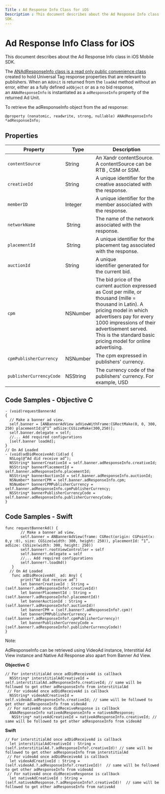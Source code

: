 ```yaml
---
Title : Ad Response Info Class for iOS
Description : This document describes about the Ad Response Info class in iOS Mobile
SDK.
---
```



# Ad Response Info Class for iOS



This document describes about the Ad Response Info class in iOS Mobile
SDK.

The <a
href="https://github.com/appnexus/mobile-sdk-ios/blob/master/sdk/sourcefiles/ANAdResponseInfo.h"
class="xref" target="_blank">ANAdResponseInfo class is a read only
public convenience class</a> created to hold Universal Tag response
properties that are relevant to publishers. When an `AdUnit` is returned
from the `loadAd` method without an error, either as a fully defined
`adObject` or as a no bid response, an `ANAdResponseInfo` is
instantiated as a `adResponseInfo` property of the returned Ad Unit. 



To retrieve the adResponseInfo object from the ad response:

``` pre
@property (nonatomic, readwrite, strong, nullable) ANAdResponseInfo *adResponseInfo;
```





## Properties



<table class="table">
<thead class="thead">
<tr class="header row">
<th id="ID-0000260d__entry__1" class="entry">Property</th>
<th id="ID-0000260d__entry__2" class="entry">Type</th>
<th id="ID-0000260d__entry__3" class="entry">Description</th>
</tr>
</thead>
<tbody class="tbody">
<tr class="odd row">
<td class="entry" headers="ID-0000260d__entry__1"><pre
class="pre codeblock"><code>contentSource        </code></pre></td>
<td class="entry" headers="ID-0000260d__entry__2">String</td>
<td class="entry" headers="ID-0000260d__entry__3">An <span
class="ph">Xandr contentSource. A contentSource can be RTB , CSM
or SSM.</td>
</tr>
<tr class="even row">
<td class="entry" headers="ID-0000260d__entry__1"><pre
class="pre codeblock"><code>creativeId</code></pre></td>
<td class="entry" headers="ID-0000260d__entry__2">String</td>
<td class="entry" headers="ID-0000260d__entry__3">A unique identifier
for the creative associated with the response.</td>
</tr>
<tr class="odd row">
<td class="entry" headers="ID-0000260d__entry__1"><pre
class="pre codeblock"><code>memberID</code></pre></td>
<td class="entry" headers="ID-0000260d__entry__2">Integer</td>
<td class="entry" headers="ID-0000260d__entry__3">A unique identifier
for the member associated with the response.</td>
</tr>
<tr class="even row">
<td class="entry" headers="ID-0000260d__entry__1"><pre
class="pre codeblock"><code>networkName</code></pre></td>
<td class="entry" headers="ID-0000260d__entry__2"> String</td>
<td class="entry" headers="ID-0000260d__entry__3">The name of the
network associated with the response.  </td>
</tr>
<tr class="odd row">
<td class="entry" headers="ID-0000260d__entry__1"><pre
class="pre codeblock"><code>placementId        </code></pre></td>
<td class="entry" headers="ID-0000260d__entry__2"> String</td>
<td class="entry" headers="ID-0000260d__entry__3">A unique identifier
for the placement tag associated with the response.</td>
</tr>
<tr class="even row">
<td class="entry" headers="ID-0000260d__entry__1"><pre
class="pre codeblock"><code>auctionId</code></pre></td>
<td class="entry" headers="ID-0000260d__entry__2">String</td>
<td class="entry" headers="ID-0000260d__entry__3">A unique
identifier generated for the current bid.<br />
</td>
</tr>
<tr class="odd row">
<td class="entry" headers="ID-0000260d__entry__1"><pre
class="pre codeblock"><code>cpm</code></pre></td>
<td class="entry" headers="ID-0000260d__entry__2">NSNumber</td>
<td class="entry" headers="ID-0000260d__entry__3">The bid price of the
current auction expressed as Cost per mille, or thousand (mille =
thousand in Latin). A pricing model in which advertisers pay for every
1000 impressions of their advertisement served. This is the standard
basic pricing model for online advertising.</td>
</tr>
<tr class="even row">
<td class="entry" headers="ID-0000260d__entry__1"><pre
class="pre codeblock"><code>cpmPublisherCurrency</code></pre></td>
<td class="entry" headers="ID-0000260d__entry__2">NSNumber</td>
<td class="entry" headers="ID-0000260d__entry__3">The cpm expressed in
publishers' currency.</td>
</tr>
<tr class="odd row">
<td class="entry" headers="ID-0000260d__entry__1"><pre
class="pre codeblock"><code>publisherCurrencyCode</code></pre></td>
<td class="entry" headers="ID-0000260d__entry__2">NSString</td>
<td class="entry" headers="ID-0000260d__entry__3">The currency code of
the publishers' currency. For example, USD</td>
</tr>
</tbody>
</table>







## Code Samples - Objective C



``` pre
- (void)requestBannerAd
{
  // Make a banner ad view.
  self.banner = [ANBannerAdView adViewWithFrame:CGRectMake(0, 0, 300, 250) placementId:@“1” adSize:CGSizeMake(300,250)];
  self.banner.delegate = self;
  //... Add required configurations
  [self.banner loadAd];
}
// On Ad Loaded
- (void)adDidReceiveAd:(id)ad {
  NSLog(@“Ad did receive ad”);
  NSString* bannerCreativeId = self.banner.adResponseInfo.creativeId;
  NSString* bannerPlacementId = self.banner.adResponseInfo.placementId;
  NSString* bannerAuctionId = self.banner.adResponseInfo.auctionId;
  NSNumber* bannerCPM = self.banner.adResponseInfo.cpm;
  NSNumber* bannerCPMPublisherCurrency = self.banner.adResponseInfo.cpmPublisherCurrency;
  NSString* bannerPublisherCurrencyCode = self.banner.adResponseInfo.publisherCurrencyCode;
}
```







## Code Samples - Swift



``` pre
func requestBannerAd() {
       // Make a banner ad view.
       self.banner = ANBannerAdView(frame: CGRect(origin: CGPoint(x: 0,y :0), size: CGSize(width: 300, height: 250)), placementId: “1”, adSize: CGSize(width: 300, height: 250))
       self.banner!.rootViewController = self
       self.banner!.delegate = self
       //... Add required configurations
       self.banner!.loadAd()
   }
  // On Ad Loaded
   func adDidReceiveAd(_ ad: Any) {
       print(“Ad did receive ad”)
       let bannerCreativeId : String = (self.banner?.adResponseInfo?.creativeId)!
       let bannerPlacementId : String = (self.banner?.adResponseInfo?.placementId)!
       let bannerAuctionId : String = (self.banner?.adResponseInfo?.auctionId)!
       let bannerCPM = (self.banner?.adResponseInfo?.cpm)!
       let bannerCPMPublisherCurrency = (self.banner?.adResponseInfo?.cpmPublisherCurrency)!
       let bannerPublisherCurrencyCode = (self.banner?.adResponseInfo?.publisherCurrencyCode)!
}
```







Note:

AdResponseInfo can be retrieved using VideoAd instance, Interstitial Ad
View instance and Native Ad Response also apart from Banner Ad View.

**Objective C**



``` pre
// For interstitialAd once adDidReceiveAd is callback
  NSString* interstitialAdCreativeId = self.interstitialAd.adResponseInfo.creativeId; // same will be followed to get other adResponseInfo from interstitialAd
 // For videoAd once adDidReceiveAd is callback
  NSString* videoAdCreativeId = self.videoAd.adResponseInfo.creativeId; // same will be followed to get other adResponseInfo from videoAd
 // For nativeAd once didReceiveResponse is callback
  ANAdResponseInfo nativeAdResponseInfo = nativeAdResponse;
   NSString* nativeAdCreativeId = nativeAdResponseInfo.creativeId; // same will be followed to get other adResponseInfo from videoAd
```



**Swift**



``` pre
// For interstitialAd once adDidReceiveAd is callback
  let interstitialAdCreativeId : String = (self.interstitialAd.?.adResponseInfo?.creativeId)! // same will be followed to get other adResponseInfo from interstitialAd
 // For videoAd once adDidReceiveAd is callback
  let videoAdCreativeId : String = (self.videoAd.?.adResponseInfo?.creativeId)!  // same will be followed to get other adResponseInfo from videoAd
 // For nativeAd once didReceiveResponse is callback
  let nativeAdCreativeId : String = (self.nativeAdResponse.?.adResponseInfo?.creativeId)!  // same will be followed to get other adResponseInfo from nativeAd
```












